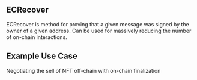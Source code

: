 ## ECRecover
ECRecover is method for proving that a given message was signed by the owner of a given address. Can be used for massively reducing the number of on-chain interactions.

## Example Use Case
Negotiating the sell of NFT off-chain with on-chain finalization
